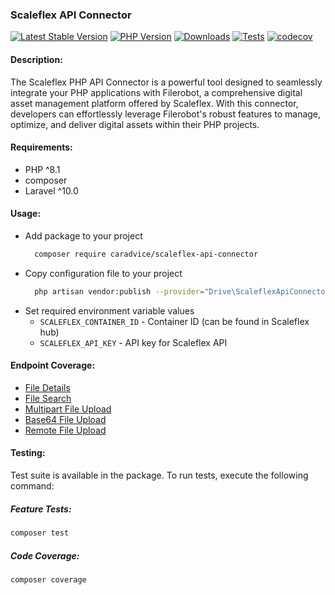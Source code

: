 ### Scaleflex API Connector
[![Latest Stable Version](http://poser.pugx.org/drive/scaleflex-api-connector/v)](https://packagist.org/packages/drive/scaleflex-api-connector) [![PHP Version](http://poser.pugx.org/drive/scaleflex-api-connector/require/php)](https://packagist.org/packages/drive/scaleflex-api-connector) [![Downloads](http://poser.pugx.org/drive/scaleflex-api-connector/downloads)](https://packagist.org/packages/drive/scaleflex-api-connector) [![Tests](https://github.com/caradvice/scaleflex-api-connector/actions/workflows/run-tests.yml/badge.svg)](https://github.com/caradvice/scaleflex-api-connector/actions/workflows/run-tests.yml) [![codecov](https://codecov.io/gh/caradvice/scaleflex-api-connector/graph/badge.svg?token=TBDYXHENGN)](https://codecov.io/gh/caradvice/scaleflex-api-connector)

#### Description:

The Scaleflex PHP API Connector is a powerful tool designed to seamlessly integrate your PHP applications with Filerobot, a comprehensive digital asset management platform offered by Scaleflex. With this connector, developers can effortlessly leverage Filerobot's robust features to manage, optimize, and deliver digital assets within their PHP projects.

#### Requirements:

- PHP ^8.1
- composer
- Laravel ^10.0

#### Usage:

- Add package to your project
  ```bash
    composer require caradvice/scaleflex-api-connector
    ```
- Copy configuration file to your project
  ```bash
    php artisan vendor:publish --provider="Drive\ScaleflexApiConnector\ScaleflexServiceProvider" --tag="config"`
  ```
- Set required environment variable values
  - `SCALEFLEX_CONTAINER_ID` - Container ID (can be found in Scaleflex hub)
  - `SCALEFLEX_API_KEY` - API key for Scaleflex API

#### Endpoint Coverage:

- [File Details](https://developers.scaleflex.com/#5a97d86a-0f37-460a-b87d-502269ed406d)
- [File Search](https://developers.scaleflex.com/#43bfc74c-fd29-46be-83bf-b1e7bc8556e2)
- [Multipart File Upload](https://developers.scaleflex.com/#ed2b17ed-5131-4b5d-a9c2-c40d74154f32)
- [Base64 File Upload](https://developers.scaleflex.com/#75975094-04fa-402d-8125-ade2618881b9)
- [Remote File Upload](https://developers.scaleflex.com/#e3b464d2-c176-418b-890c-acaaa369b521)

#### Testing:

Test suite is available in the package. To run tests, execute the following command:

##### Feature Tests:
```bash
composer test
```

##### Code Coverage:
```bash
composer coverage
```
